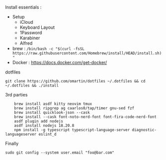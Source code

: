 Install essentials : 
* Setup
    * iCloud
    * Keyboard Layout
    * 1Password
    * Karabiner
    * Alfred
* brew : `/bin/bash -c "$(curl -fsSL https://raw.githubusercontent.com/Homebrew/install/HEAD/install.sh)"`
* Docker : https://docs.docker.com/get-docker/

dotfiles
```
git clone https://github.com/omartin/dotfiles ~/.dotfiles && cd ~/.dotfiles && ./install
```


3rd parties
```
    brew install asdf kitty neovim tmux
    brew install ripgrep ag caarlos0/tap/timer gnu-sed fzf
    brew install quicklook-json --cask
    brew install --cask font-noto-nerd-font font-fira-code-nerd-font
    asdf plugin add nodejs
    asdf install nodejs 18.20.8
    npm install -g typescript typescript-language-server diagnostic-languageserver eslint_d
```

Finally
```
sudo git config --system user.email "foo@bar.com"
```
